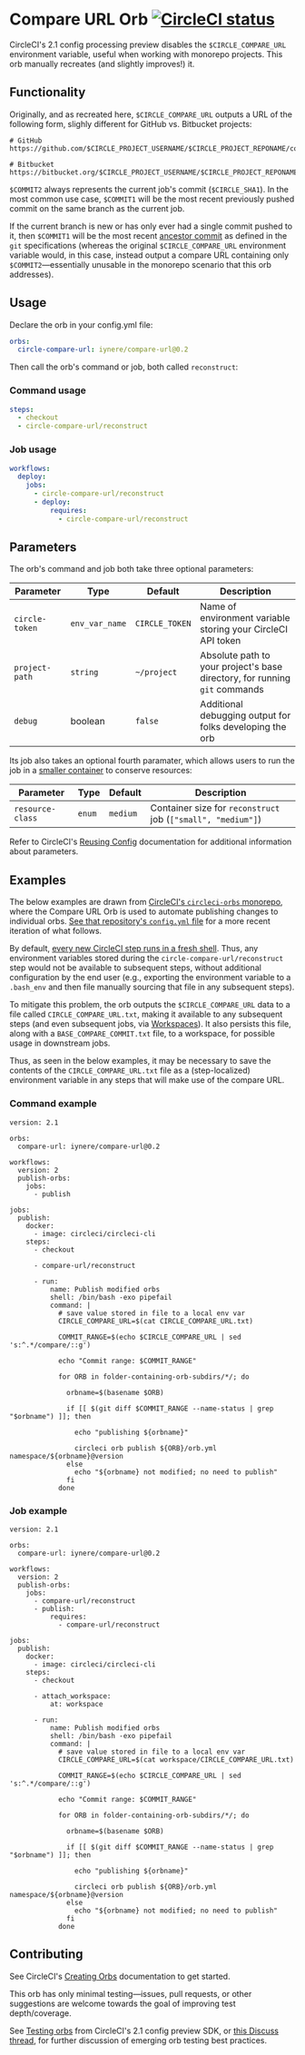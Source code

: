 # Compare URL Orb [![CircleCI status](https://circleci.com/gh/iynere/compare-url-orb.svg "CircleCI status")](https://circleci.com/gh/iynere/compare-url-orb)
CircleCI's 2.1 config processing preview disables the `$CIRCLE_COMPARE_URL` environment variable, useful when working with monorepo projects. This orb manually recreates (and slightly improves!) it.

## Functionality
Originally, and as recreated here, `$CIRCLE_COMPARE_URL` outputs a URL of the following form, slighly different for GitHub vs. Bitbucket projects:

```
# GitHub
https://github.com/$CIRCLE_PROJECT_USERNAME/$CIRCLE_PROJECT_REPONAME/compare/$COMMIT1...$COMMIT2

# Bitbucket
https://bitbucket.org/$CIRCLE_PROJECT_USERNAME/$CIRCLE_PROJECT_REPONAME/branches/compare/$COMMIT1...$COMMIT2
```

`$COMMIT2` always represents the current job's commit (`$CIRCLE_SHA1`). In the most common use case, `$COMMIT1` will be the most recent previously pushed commit on the same branch as the current job.

If the current branch is new or has only ever had a single commit pushed to it, then `$COMMIT1` will be the most recent [ancestor commit](https://git-scm.com/docs/git-merge-base) as defined in the `git` specifications (whereas the original `$CIRCLE_COMPARE_URL` environment variable would, in this case, instead output a compare URL containing only `$COMMIT2`—essentially unusable in the monorepo scenario that this orb addresses).

##  Usage
Declare the orb in your config.yml file:

```yaml
orbs:
  circle-compare-url: iynere/compare-url@0.2
```

Then call the orb's command or job, both called `reconstruct`:

### Command usage
```yaml
steps:
  - checkout
  - circle-compare-url/reconstruct
```

### Job usage
```yaml
workflows:
  deploy:
    jobs:
      - circle-compare-url/reconstruct
      - deploy:
          requires:
            - circle-compare-url/reconstruct
```



## Parameters
The orb's command and job both take three optional parameters:

| Parameter | Type | Default | Description |
|-----------|------|---------|-------------|
| `circle-token` | `env_var_name` | `CIRCLE_TOKEN` | Name of environment variable storing your CircleCI API token |
| `project-path` | `string` | `~/project` | Absolute path to your project's base directory, for running `git` commands |
| `debug` | boolean | `false` | Additional debugging output for folks developing the orb |

Its job also takes an optional fourth paramater, which allows users to run the job in a [smaller container](https://circleci.com/docs/2.0/configuration-reference/#resource_class) to conserve resources:

| Parameter | Type | Default | Description |
|-----------|------|---------|-------------|
| `resource-class` | `enum` | `medium` | Container size for `reconstruct` job (`["small", "medium"]`)

Refer to CircleCI's [Reusing Config](https://circleci.com/docs/2.0/reusing-config/#using-the-parameters-declaration) documentation for additional information about parameters.

## Examples
The below examples are drawn from [CircleCI's `circleci-orbs` monorepo](https://github.com/CircleCI-Public/circleci-orbs), where the Compare URL Orb is used to automate publishing changes to individual orbs. [See that repository's `config.yml` file](https://github.com/CircleCI-Public/circleci-orbs/blob/master/.circleci/config.yml) for a more recent iteration of what follows.

By default, [every new CircleCI step runs in a fresh shell](https://circleci.com/docs/2.0/configuration-reference/#run). Thus, any environment variables stored during the `circle-compare-url/reconstruct` step would not be available to subsequent steps, without additional configuration by the end user (e.g., exporting the environment variable to a `.bash_env` and then file manually sourcing that file in any subsequent steps).

To mitigate this problem, the orb outputs the `$CIRCLE_COMPARE_URL` data to a file called `CIRCLE_COMPARE_URL.txt`, making it available to any subsequent steps (and even subsequent jobs, via [Workspaces](https://circleci.com/docs/2.0/workflows/#using-workspaces-to-share-data-among-jobs)). It also persists this file, along with a `BASE_COMPARE_COMMIT.txt` file, to a workspace, for possible usage in downstream jobs.

Thus, as seen in the below examples, it may be necessary to save the contents of the `CIRCLE_COMPARE_URL.txt` file as a (step-localized) environment variable in any steps that will make use of the compare URL.

### Command example
```
version: 2.1

orbs:
  compare-url: iynere/compare-url@0.2

workflows:
  version: 2
  publish-orbs:
    jobs:
      - publish

jobs:
  publish:
    docker:
      - image: circleci/circleci-cli
    steps:
      - checkout

      - compare-url/reconstruct

      - run:
          name: Publish modified orbs
          shell: /bin/bash -exo pipefail
          command: |
            # save value stored in file to a local env var
            CIRCLE_COMPARE_URL=$(cat CIRCLE_COMPARE_URL.txt)

            COMMIT_RANGE=$(echo $CIRCLE_COMPARE_URL | sed 's:^.*/compare/::g')

            echo "Commit range: $COMMIT_RANGE"

            for ORB in folder-containing-orb-subdirs/*/; do

              orbname=$(basename $ORB)

              if [[ $(git diff $COMMIT_RANGE --name-status | grep "$orbname") ]]; then

                echo "publishing ${orbname}"

                circleci orb publish ${ORB}/orb.yml namespace/${orbname}@version
              else
                echo "${orbname} not modified; no need to publish"
              fi
            done
```

### Job example
```
version: 2.1

orbs:
  compare-url: iynere/compare-url@0.2

workflows:
  version: 2
  publish-orbs:
    jobs:
      - compare-url/reconstruct
      - publish:
          requires:
            - compare-url/reconstruct

jobs:
  publish:
    docker:
      - image: circleci/circleci-cli
    steps:
      - checkout

      - attach_workspace:
          at: workspace

      - run:
          name: Publish modified orbs
          shell: /bin/bash -exo pipefail
          command: |
            # save value stored in file to a local env var
            CIRCLE_COMPARE_URL=$(cat workspace/CIRCLE_COMPARE_URL.txt)

            COMMIT_RANGE=$(echo $CIRCLE_COMPARE_URL | sed 's:^.*/compare/::g')

            echo "Commit range: $COMMIT_RANGE"

            for ORB in folder-containing-orb-subdirs/*/; do

              orbname=$(basename $ORB)

              if [[ $(git diff $COMMIT_RANGE --name-status | grep "$orbname") ]]; then

                echo "publishing ${orbname}"

                circleci orb publish ${ORB}/orb.yml namespace/${orbname}@version
              else
                echo "${orbname} not modified; no need to publish"
              fi
            done
```

## Contributing
See CircleCI's [Creating Orbs](https://circleci.com/docs/2.0/creating-orbs/) documentation to get started.

This orb has only minimal testing—issues, pull requests, or other suggestions are welcome towards the goal of improving test depth/coverage.

See [Testing orbs](https://github.com/CircleCI-Public/config-preview-sdk/blob/master/docs/orbs-testing.md) from CircleCI's 2.1 config preview SDK, or [this Discuss thread](https://discuss.circleci.com/t/testing-orbs), for further discussion of emerging orb testing best practices.
